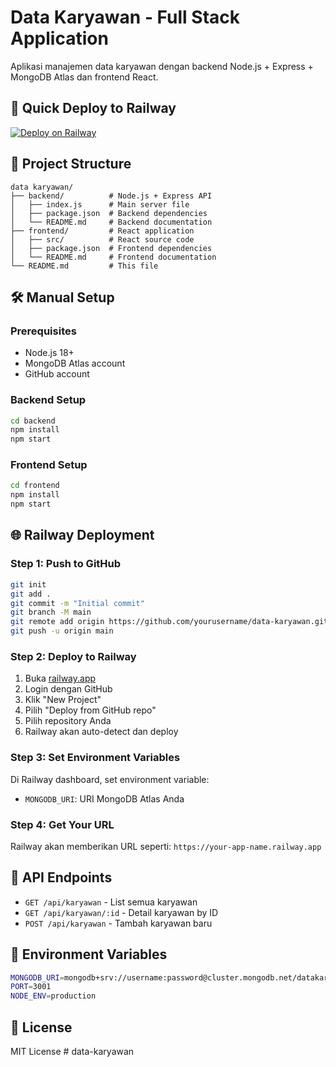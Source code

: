# Data Karyawan - Full Stack Application

Aplikasi manajemen data karyawan dengan backend Node.js + Express + MongoDB Atlas dan frontend React.

## 🚀 Quick Deploy to Railway

[![Deploy on Railway](https://railway.app/button.svg)](https://railway.app/template/new?template=https://github.com/yourusername/data-karyawan)

## 📁 Project Structure

```
data karyawan/
├── backend/          # Node.js + Express API
│   ├── index.js      # Main server file
│   ├── package.json  # Backend dependencies
│   └── README.md     # Backend documentation
├── frontend/         # React application
│   ├── src/          # React source code
│   ├── package.json  # Frontend dependencies
│   └── README.md     # Frontend documentation
└── README.md         # This file
```

## 🛠️ Manual Setup

### Prerequisites
- Node.js 18+ 
- MongoDB Atlas account
- GitHub account

### Backend Setup
```bash
cd backend
npm install
npm start
```

### Frontend Setup
```bash
cd frontend
npm install
npm start
```

## 🌐 Railway Deployment

### Step 1: Push to GitHub
```bash
git init
git add .
git commit -m "Initial commit"
git branch -M main
git remote add origin https://github.com/yourusername/data-karyawan.git
git push -u origin main
```

### Step 2: Deploy to Railway
1. Buka [railway.app](https://railway.app)
2. Login dengan GitHub
3. Klik "New Project"
4. Pilih "Deploy from GitHub repo"
5. Pilih repository Anda
6. Railway akan auto-detect dan deploy

### Step 3: Set Environment Variables
Di Railway dashboard, set environment variable:
- `MONGODB_URI`: URI MongoDB Atlas Anda

### Step 4: Get Your URL
Railway akan memberikan URL seperti:
`https://your-app-name.railway.app`

## 📡 API Endpoints

- `GET /api/karyawan` - List semua karyawan
- `GET /api/karyawan/:id` - Detail karyawan by ID  
- `POST /api/karyawan` - Tambah karyawan baru

## 🔧 Environment Variables

```bash
MONGODB_URI=mongodb+srv://username:password@cluster.mongodb.net/datakaryawan?retryWrites=true&w=majority
PORT=3001
NODE_ENV=production
```

## 📝 License

MIT License # data-karyawan
